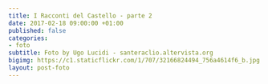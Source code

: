 ```yaml
---
title: I Racconti del Castello - parte 2
date: 2017-02-18 09:00:00 +01:00
published: false
categories:
- foto
subtitle: Foto by Ugo Lucidi - santeraclio.altervista.org
bigimg: https://c1.staticflickr.com/1/707/32166824494_756a4614f6_b.jpg
layout: post-foto
---
```


<div class="flickr-album-contaier" data-photoset="72157678956745580"></div>
